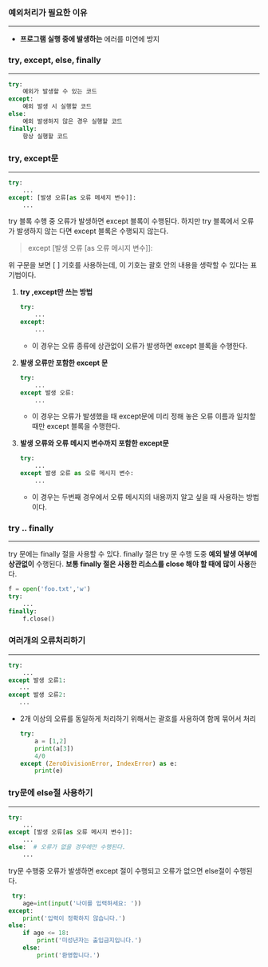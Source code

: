 ### 예외처리가 필요한 이유

---

- **프로그램 실행 중에 발생하는** 에러를 미연에 방지

### try, except, else, finally

---

```python
try:
	예외가 발생할 수 있는 코드
except:
	예외 발생 시 실행할 코드 
else:
	예외 발생하지 않은 경우 실행할 코드
finally:
	항상 실행할 코드 
```

### try, except문

---

```python
try:
	...
except: [발생 오류[as 오류 메세지 변수]]:
	...
```

try 블록 수행 중 오류가 발생하면 except 블록이 수행된다. 하지만 try 블록에서 오류가 발생하지 않는 다면 except 블록은 수행되지 않는다. 

> except [발생 오류 [as 오류 메시지 변수]]:
> 

위 구문을 보면 [ ] 기호를 사용하는데, 이 기호는 괄호 안의 내용을 생략할 수 있다는 표기법이다. 

1. **try ,except만 쓰는 방법**
    
    ```python
    try:
    	...
    except:
    	...
    ```
    
    - 이 경우는 오류 종류에 상관없이 오류가 발생하면 except 블록을 수행한다.
2. **발생 오류만 포함한 except 문**
    
    ```python
    try:
    	...
    except 발생 오류:
    	...
    ```
    
    - 이 경우는 오류가 발생했을 때 except문에 미리 정해 놓은 오류 이름과 일치할 때만 except 블록을 수행한다.
3. **발생 오류와 오류 메시지 변수까지 포함한 except문**
    
    ```python
    try:
    	...
    except 발생 오류 as 오류 메시지 변수:
    	...
    ```
    
    - 이 경우는 두번째 경우에서 오류 메시지의 내용까지 알고 싶을 때 사용하는 방법이다.

### try .. finally

---

try 문에는 finally 절을 사용할 수 있다.  finally 절은 try 문 수행 도중 **예외 발생 여부에 상관없이** 수행된다. **보통 finally 절은 사용한 리소스를 close 해야 할 때에 많이 사용**한다.

```python
f = open('foo.txt','w')
try:
	...
finally:
	f.close()
```

### 여러개의 오류처리하기

---

```python
try:
    ...
except 발생 오류1:
   ... 
except 발생 오류2:
   ...
```

- 2개 이상의 오류를 동일하게 처리하기 위해서는 괄호를 사용하여 함께 묶어서 처리
    
    ```python
    try:
        a = [1,2]
        print(a[3])
        4/0
    except (ZeroDivisionError, IndexError) as e:
        print(e)
    ```
    

### try문에 else절 사용하기

---

```python
try:
    ...
except [발생 오류[as 오류 메시지 변수]]:
    ...
else:  # 오류가 없을 경우에만 수행된다.
    ...
```

try문 수행중 오류가 발생하면 except 절이 수행되고 오류가 없으면 else절이 수행된다.

```python
 try:
    age=int(input('나이를 입력하세요: '))
except:
    print('입력이 정확하지 않습니다.')
else:
    if age <= 18:
        print('미성년자는 출입금지입니다.')
    else:
        print('환영합니다.')
```